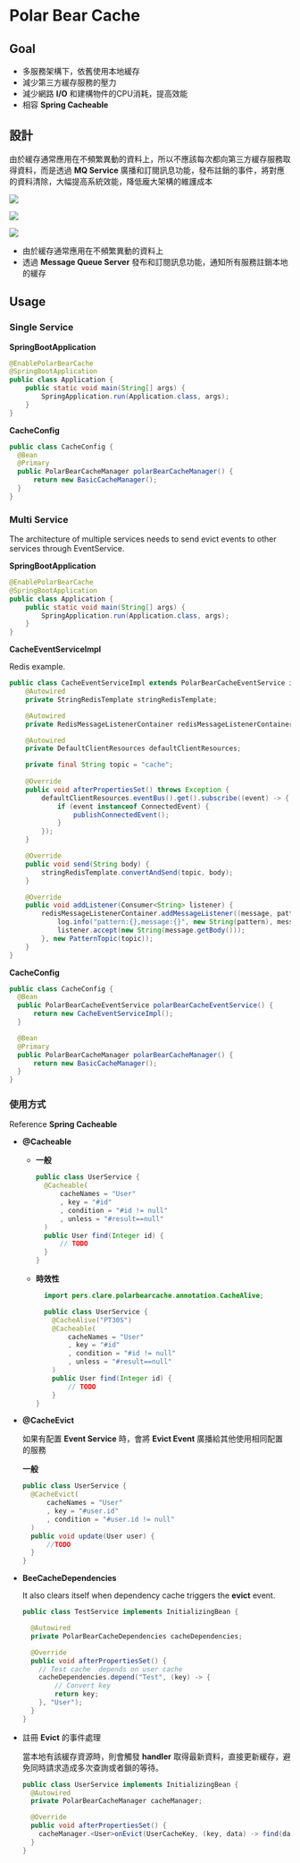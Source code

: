# Polar Bear Cache

## Goal

* 多服務架構下，依舊使用本地緩存
* 減少第三方緩存服務的壓力
* 減少網路 __I/O__ 和建構物件的CPU消耗，提高效能
* 相容 __Spring Cacheable__

## 設計

由於緩存通常應用在不頻繁異動的資料上，所以不應該每次都向第三方緩存服務取得資料，而是透過 __MQ Service__ 廣播和訂閱訊息功能，發布註銷的事件，將對應的資料清除，大幅提高系統效能，降低龐大架構的維護成本

![](images/infrastructure.png)

![](images/query.png)

![](images/modify.png)

* 由於緩存通常應用在不頻繁異動的資料上
* 透過 __Message Queue Server__ 發布和訂閱訊息功能，通知所有服務註銷本地的緩存

## Usage

### Single Service

__SpringBootApplication__
```java
@EnablePolarBearCache
@SpringBootApplication
public class Application {
    public static void main(String[] args) {
        SpringApplication.run(Application.class, args);
    }
}
```

__CacheConfig__
```java
public class CacheConfig {
  @Bean
  @Primary
  public PolarBearCacheManager polarBearCacheManager() {
      return new BasicCacheManager();
  }
}
```

### Multi Service

The architecture of multiple services needs to send evict events to other services through EventService.

__SpringBootApplication__
```java
@EnablePolarBearCache
@SpringBootApplication
public class Application {
    public static void main(String[] args) {
        SpringApplication.run(Application.class, args);
    }
}
```

__CacheEventServiceImpl__
    
Redis example.

```java
public class CacheEventServiceImpl extends PolarBearCacheEventService implements InitializingBean {
    @Autowired
    private StringRedisTemplate stringRedisTemplate;

    @Autowired
    private RedisMessageListenerContainer redisMessageListenerContainer;

    @Autowired
    private DefaultClientResources defaultClientResources;

    private final String topic = "cache";
    
    @Override
    public void afterPropertiesSet() throws Exception {
        defaultClientResources.eventBus().get().subscribe((event) -> {
            if (event instanceof ConnectedEvent) {
                publishConnectedEvent();
            }
        });
    }

    @Override
    public void send(String body) {
        stringRedisTemplate.convertAndSend(topic, body);
    }

    @Override
    public void addListener(Consumer<String> listener) {
        redisMessageListenerContainer.addMessageListener((message, pattern) -> {
            log.info("pattern:{},message:{}", new String(pattern), message);
            listener.accept(new String(message.getBody()));
        }, new PatternTopic(topic));
    }
}
```

__CacheConfig__

```java
public class CacheConfig {
  @Bean
  public PolarBearCacheEventService polarBearCacheEventService() {
      return new CacheEventServiceImpl();
  }

  @Bean
  @Primary
  public PolarBearCacheManager polarBearCacheManager() {
      return new BasicCacheManager();
  }
}
```

### 使用方式

Reference __Spring Cacheable__

* __@Cacheable__

  * __一般__

      ```java
      public class UserService {
        @Cacheable(
            cacheNames = "User"
            , key = "#id"
            , condition = "#id != null"
            , unless = "#result==null"
        )
        public User find(Integer id) {
            // TODO
        }
      }
      ```

  * __時效性__

    ```java
      import pers.clare.polarbearcache.annotation.CacheAlive;
  
      public class UserService {
        @CacheAlive("PT30S")
        @Cacheable(
            cacheNames = "User"
            , key = "#id"
            , condition = "#id != null"
            , unless = "#result==null"
        )
        public User find(Integer id) {
            // TODO
        }
    }
    ```

* __@CacheEvict__

  如果有配置 __Event Service__ 時，會將 __Evict Event__ 廣播給其他使用相同配置的服務

  __一般__

    ```java
    public class UserService {
      @CacheEvict(
          cacheNames = "User"
          , key = "#user.id"
          , condition = "#user.id != null"
      )
      public void update(User user) {
          //TODO
      }
    }
    ```

* __BeeCacheDependencies__

  It also clears itself when dependency cache triggers the __evict__ event.

  ```java
  public class TestService implements InitializingBean {
  
    @Autowired
    private PolarBearCacheDependencies cacheDependencies;
  
    @Override
    public void afterPropertiesSet() {
      // Test cache  depends on user cache
      cacheDependencies.depend("Test", (key) -> {
          // Convert key
          return key;
      }, "User");
    }
  }
  
  ```

* 註冊 __Evict__ 的事件處理

  當本地有該緩存資源時，則會觸發 __handler__ 取得最新資料，直接更新緩存，避免同時請求造成多次查詢或者鎖的等待。

  ```java
  public class UserService implements InitializingBean {
    @Autowired
    private PolarBearCacheManager cacheManager;
  
    @Override
    public void afterPropertiesSet() {
      cacheManager.<User>onEvict(UserCacheKey, (key, data) -> find(data.getId()));
    }
  }
  ```
  
